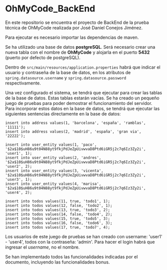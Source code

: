# OhMyCode_BackEnd
En este repositorio se encuentra el proyecto de BackEnd de la prueba técnica de OhMyCode realizada por José Daniel Conejos Jiménez.

Para ejecutar es necesario importar las dependencias de maven.

Se ha utilizado una base de datos **postgreSQL**. Será necesario crear una nueva tabla con el nombre de **OhMyCode** y alojarla en el puerto **5432** (puerto por defecto de postgreSQL).

Dentro de `src/main/resources/application.properties` habrá que indicar el usuario y contraseña de la base de datos, en los atributos de `spring.datasource.username` y `spring.datasource.password` respectivamente.

Una vez configurado el sistema, se tendrá que ejecutar para crear las tablas de la base de datos. Estas tablas estarán vacías. Se ha creado un pequeño juego de pruebas para poder demostrar el funcionamiento del servidor. Para incorporar estos datos en la base de datos, se tendrá que ejecutar las siguientes sentencias directamente en la base de datos:

````
insert into address values(1, 'barcelona', 'españa', 'ramblas', '11111');
insert into address values(2, 'madrid', 'españa', 'gran via', '22222');

insert into user_entity values(1, 'paco', '$2a$10$uH86u9t04N88yt9fkjPdJeZpUivwvaD8Ptd6iGR5j2c7q6Iz3Zy2i', 'user1', 1);
insert into user_entity values(2, 'andres', '$2a$10$uH86u9t04N88yt9fkjPdJeZpUivwvaD8Ptd6iGR5j2c7q6Iz3Zy2i', 'user2', 2);
insert into user_entity values(3, 'vicenta', '$2a$10$uH86u9t04N88yt9fkjPdJeZpUivwvaD8Ptd6iGR5j2c7q6Iz3Zy2i', 'user3', 1);
insert into user_entity values(4, 'marisa', '$2a$10$uH86u9t04N88yt9fkjPdJeZpUivwvaD8Ptd6iGR5j2c7q6Iz3Zy2i', 'user4', 2);

insert into todos values(11, true, 'todo1', 1);
insert into todos values(12, false, 'todo2', 1);
insert into todos values(13, true, 'todo3', 2);
insert into todos values(14, false, 'todo4', 2);
insert into todos values(15, true, 'todo5', 3);
insert into todos values(16, false, 'todo6', 3);
insert into todos values(17, true, 'todo7', 4);
````

Los usuarios de este juego de pruebas se han creado con username: 'user1' - 'user4', todos con la contraseña: 'admin'. Para hacer el login habrá que ingresar el *username*, no el nombre.

Se han implementado todos las funcionalidades indicadas por el documento, incluyendo las funcionalidades bonus.
